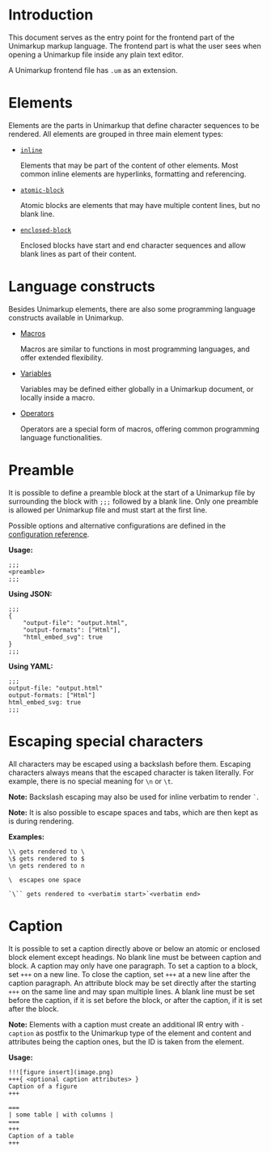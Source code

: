 # Introduction

This document serves as the entry point for the frontend part of the Unimarkup markup language. 
The frontend part is what the user sees when opening a Unimarkup file inside any plain text editor.

A Unimarkup frontend file has `.um` as an extension.

# Elements

Elements are the parts in Unimarkup that define character sequences to be rendered.
All elements are grouped in three main element types:

- [`inline`](Inlines.md)

  Elements that may be part of the content of other elements.
  Most common inline elements are hyperlinks, formatting and referencing.

- [`atomic-block`](AtomicBlocks.md)

  Atomic blocks are elements that may have multiple content lines, but no blank line.

- [`enclosed-block`](EnclosedBlocks.md)

  Enclosed blocks have start and end character sequences and allow blank lines as part of their content.

# Language constructs

Besides Unimarkup elements, there are also some programming language constructs available in Unimarkup.

- [Macros](Macros.md)

  Macros are similar to functions in most programming languages, and offer extended flexibility.

- [Variables](Variables.md)

  Variables may be defined either globally in a Unimarkup document, or locally inside a macro.

- [Operators](Operators.md)

  Operators are a special form of macros, offering common programming language functionalities.

# Preamble

It is possible to define a preamble block at the start of a Unimarkup file by surrounding the block with `;;;`
followed by a blank line. Only one preamble is allowed per Unimarkup file and must start at the first line.

Possible options and alternative configurations are defined in the [configuration reference](../Configuration_Reference.md).

**Usage:**

```
;;;
<preamble>
;;;
```

**Using JSON:**

```
;;;
{
    "output-file": "output.html",
    "output-formats": ["Html"],
    "html_embed_svg": true
}
;;;
```

**Using YAML:**

```
;;;
output-file: "output.html"
output-formats: ["Html"]
html_embed_svg: true
;;;
```

# Escaping special characters

All characters may be escaped using a backslash before them.
Escaping characters always means that the escaped character is taken literally.
For example, there is no special meaning for `\n` or `\t`.

**Note:** Backslash escaping may also be used for inline verbatim to render `` ` ``.

**Note:** It is also possible to escape spaces and tabs, which are then kept as is during rendering.

**Examples:**

```
\\ gets rendered to \
\$ gets rendered to $
\n gets rendered to n

\  escapes one space

`\`` gets rendered to <verbatim start>`<verbatim end>
```

# Caption

It is possible to set a caption directly above or below an atomic or enclosed block element except headings. No blank line must be between caption and block.
A caption may only have one paragraph.
To set a caption to a block, set `+++` on a new line. To close the caption, set `+++` at a new line after the caption paragraph.
An attribute block may be set directly after the starting `+++` on the same line and may span multiple lines.
A blank line must be set before the caption, if it is set before the block, or after the caption, if it is set after the block.

**Note:** Elements with a caption must create an additional IR entry with `-caption` as postfix to the Unimarkup type of the element and content and attributes being the caption ones, but the ID is taken from the element.

**Usage:**

```
!!![figure insert](image.png)
+++{ <optional caption attributes> }
Caption of a figure
+++

===
| some table | with columns |
===
+++
Caption of a table
+++
```
